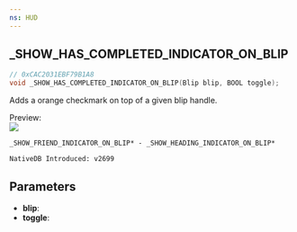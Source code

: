 ```yaml
---
ns: HUD 
---
```


## _SHOW_HAS_COMPLETED_INDICATOR_ON_BLIP

```c
// 0xCAC2031EBF79B1A8 
void _SHOW_HAS_COMPLETED_INDICATOR_ON_BLIP(Blip blip, BOOL toggle);
```

Adds a orange checkmark on top of a given blip handle.

Preview:
<br>
![](https://i.imgur.com/KG9k6Fk.png)


```
_SHOW_FRIEND_INDICATOR_ON_BLIP* - _SHOW_HEADING_INDICATOR_ON_BLIP*
```

```
NativeDB Introduced: v2699
```

## Parameters
* **blip**:
* **toggle**:
